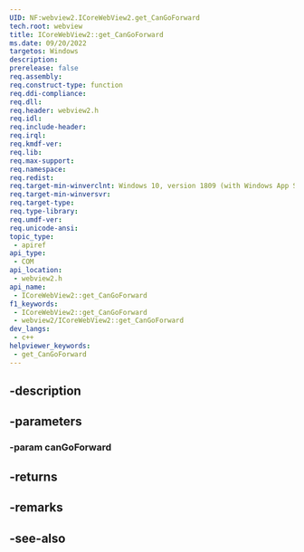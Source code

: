 ```yaml
---
UID: NF:webview2.ICoreWebView2.get_CanGoForward
tech.root: webview
title: ICoreWebView2::get_CanGoForward
ms.date: 09/20/2022
targetos: Windows
description: 
prerelease: false
req.assembly: 
req.construct-type: function
req.ddi-compliance: 
req.dll: 
req.header: webview2.h
req.idl: 
req.include-header: 
req.irql: 
req.kmdf-ver: 
req.lib: 
req.max-support: 
req.namespace: 
req.redist: 
req.target-min-winverclnt: Windows 10, version 1809 (with Windows App SDK 1.1 or later)
req.target-min-winversvr: 
req.target-type: 
req.type-library: 
req.umdf-ver: 
req.unicode-ansi: 
topic_type:
 - apiref
api_type:
 - COM
api_location:
 - webview2.h
api_name:
 - ICoreWebView2::get_CanGoForward
f1_keywords:
 - ICoreWebView2::get_CanGoForward
 - webview2/ICoreWebView2::get_CanGoForward
dev_langs:
 - c++
helpviewer_keywords:
 - get_CanGoForward
---
```


## -description

## -parameters

### -param canGoForward

## -returns

## -remarks

## -see-also

